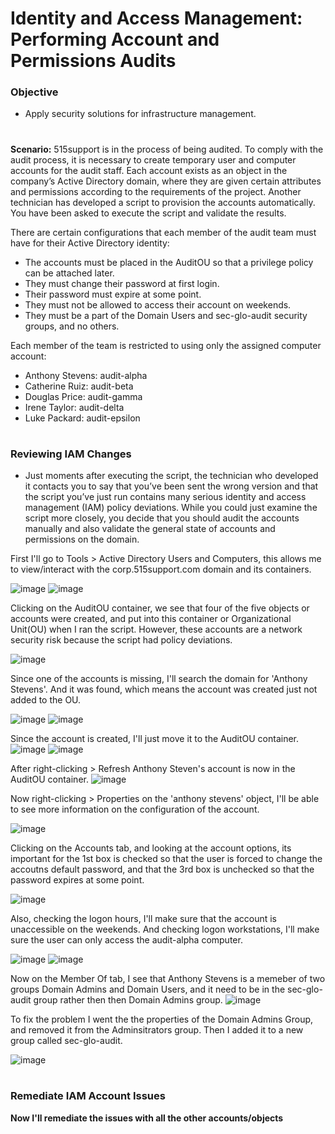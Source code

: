 # Identity and Access Management: Performing Account and Permissions Audits
<h3>Objective</h3>

- Apply security solutions for infrastructure management.
#
**Scenario:**
515support is in the process of being audited. To comply with the audit process, it is necessary to create temporary user and computer accounts for the audit staff.
Each account exists as an object in the company’s Active Directory domain, where they are given certain attributes and permissions according to the requirements of the project.
Another technician has developed a script to provision the accounts automatically. You have been asked to execute the script and validate the results.

There are certain configurations that each member of the audit team must have for their Active Directory identity:
- The accounts must be placed in the AuditOU so that a privilege policy can be attached later.
- They must change their password at first login.
- Their password must expire at some point.
- They must not be allowed to access their account on weekends.
- They must be a part of the Domain Users and sec-glo-audit security groups, and no others.

Each member of the team is restricted to using only the assigned computer account:
- Anthony Stevens: audit-alpha
- Catherine Ruiz: audit-beta
- Douglas Price: audit-gamma
- Irene Taylor: audit-delta
- Luke Packard: audit-epsilon
#
<h3>Reviewing IAM Changes</h3>

- Just moments after executing the script, the technician who developed it contacts you to say that you’ve been sent the wrong version and that the script you’ve just run contains many serious identity and access management (IAM) policy deviations.
 While you could just examine the script more closely, you decide that you should audit the accounts manually and also validate the general state of accounts and permissions on the domain.

First I'll go to Tools > Active Directory Users and Computers, this allows me to view/interact with the corp.515support.com domain and its containers.

![image](https://github.com/user-attachments/assets/4a36b926-3fb9-4143-ac41-9a82500654a1)
![image](https://github.com/user-attachments/assets/76384a01-7c4f-4b07-8f48-dd3ea2c1fb58)

Clicking on the AuditOU container, we see that four of the five objects or accounts were created, and put into this container or Organizational Unit(OU) when I ran the script. However, these accounts are a network security risk because the script had policy deviations.

![image](https://github.com/user-attachments/assets/68d686d3-ca16-406e-a573-5273db8effec)

Since one of the accounts is missing, I'll search the domain for 'Anthony Stevens'. And it was found, which means the account was created just not added to the OU.

![image](https://github.com/user-attachments/assets/93565e9a-58a3-47ef-a2ed-5ac6c8843fb5)
![image](https://github.com/user-attachments/assets/e14a9d9f-43bf-4d1a-8d04-021e02e0e83d)

Since the account is created, I'll just move it to the AuditOU container. 
![image](https://github.com/user-attachments/assets/f0f54e71-712b-4119-98f8-76d98c2774ee)
![image](https://github.com/user-attachments/assets/125c8039-60c7-4270-be43-42eb3ab5356c)

After right-clicking > Refresh Anthony Steven's account is now in the AuditOU container.
![image](https://github.com/user-attachments/assets/995668db-d612-4b5b-9734-11f5cbed5c3d)

Now right-clicking > Properties on the 'anthony stevens' object, I'll be able to see more information on the configuration of the account.

![image](https://github.com/user-attachments/assets/7d0aab14-5bc5-45fb-9c56-3514e02ba6a5)

Clicking on the Accounts tab, and looking at the account options, its important for the 1st box is checked so that the user is forced to change the accoutns default password, and that the 3rd box is unchecked so that the password expires at some point.

![image](https://github.com/user-attachments/assets/6499b7da-43f5-4121-ae9e-b46ea72107cc)

Also, checking the logon hours, I'll make sure that the account is unaccessible on the weekends. And checking logon workstations, I'll make sure the user can only access the audit-alpha computer.

![image](https://github.com/user-attachments/assets/077d2a61-3ee2-4b5a-b9b9-a89b4e8e19d9)
![image](https://github.com/user-attachments/assets/bec071fd-790f-493a-960a-005c1861bd1b)

Now on the Member Of tab, I see that Anthony Stevens is a memeber of two groups Domain Admins and Domain Users, and it need to be in the sec-glo-audit group rather then then Domain Admins group. 
![image](https://github.com/user-attachments/assets/6f8d58cf-1358-4319-9efd-fc342c9aab06)

To fix the problem I went the the properties of the Domain Admins Group, and removed it from the Adminsitrators group. Then I added it to a new group called sec-glo-audit.

![image](https://github.com/user-attachments/assets/022ec3e5-def5-4cb3-88dd-6ef79fe48614)

#
<h3>Remediate IAM Account Issues</h3>

**Now I'll remediate the issues with all the other accounts/objects**
